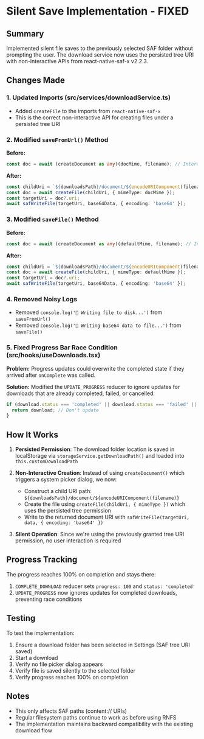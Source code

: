 # Silent Save Implementation - FIXED

## Summary
Implemented silent file saves to the previously selected SAF folder without prompting the user. The download service now uses the persisted tree URI with non-interactive APIs from react-native-saf-x v2.2.3.

## Changes Made

### 1. Updated Imports (src/services/downloadService.ts)
- Added `createFile` to the imports from `react-native-saf-x`
- This is the correct non-interactive API for creating files under a persisted tree URI

### 2. Modified `saveFromUrl()` Method
**Before:**
```typescript
const doc = await (createDocument as any)(docMime, filename); // Interactive - prompts user
```

**After:**
```typescript
const childUri = `${downloadsPath}/document/${encodeURIComponent(filename)}`;
const doc = await createFile(childUri, { mimeType: docMime });
const targetUri = doc?.uri;
await safWriteFile(targetUri, base64Data, { encoding: 'base64' });
```

### 3. Modified `saveFile()` Method
**Before:**
```typescript
const doc = await (createDocument as any)(defaultMime, filename); // Interactive - prompts user
```

**After:**
```typescript
const childUri = `${downloadsPath}/document/${encodeURIComponent(filename)}`;
const doc = await createFile(childUri, { mimeType: defaultMime });
const targetUri = doc?.uri;
await safWriteFile(targetUri, base64Data, { encoding: 'base64' });
```

### 4. Removed Noisy Logs
- Removed `console.log('💾 Writing file to disk...')` from `saveFromUrl()`
- Removed `console.log('💾 Writing base64 data to file...')` from `saveFile()`

### 5. Fixed Progress Bar Race Condition (src/hooks/useDownloads.tsx)
**Problem:** Progress updates could overwrite the completed state if they arrived after `onComplete` was called.

**Solution:** Modified the `UPDATE_PROGRESS` reducer to ignore updates for downloads that are already completed, failed, or cancelled:
```typescript
if (download.status === 'completed' || download.status === 'failed' || download.status === 'cancelled') {
  return download; // Don't update
}
```

## How It Works

1. **Persisted Permission**: The download folder location is saved in localStorage via `storageService.getDownloadPath()` and loaded into `this.customDownloadPath`

2. **Non-Interactive Creation**: Instead of using `createDocument()` which triggers a system picker dialog, we now:
   - Construct a child URI path: `${downloadsPath}/document/${encodeURIComponent(filename)}`
   - Create the file using `createFile(childUri, { mimeType })` which uses the persisted tree permission
   - Write to the returned document URI with `safWriteFile(targetUri, data, { encoding: 'base64' })`

3. **Silent Operation**: Since we're using the previously granted tree URI permission, no user interaction is required

## Progress Tracking

The progress reaches 100% on completion and stays there:
1. `COMPLETE_DOWNLOAD` reducer sets `progress: 100` and `status: 'completed'`
2. `UPDATE_PROGRESS` now ignores updates for completed downloads, preventing race conditions

## Testing

To test the implementation:
1. Ensure a download folder has been selected in Settings (SAF tree URI saved)
2. Start a download
3. Verify no file picker dialog appears
4. Verify file is saved silently to the selected folder
5. Verify progress reaches 100% on completion

## Notes

- This only affects SAF paths (content:// URIs)
- Regular filesystem paths continue to work as before using RNFS
- The implementation maintains backward compatibility with the existing download flow
